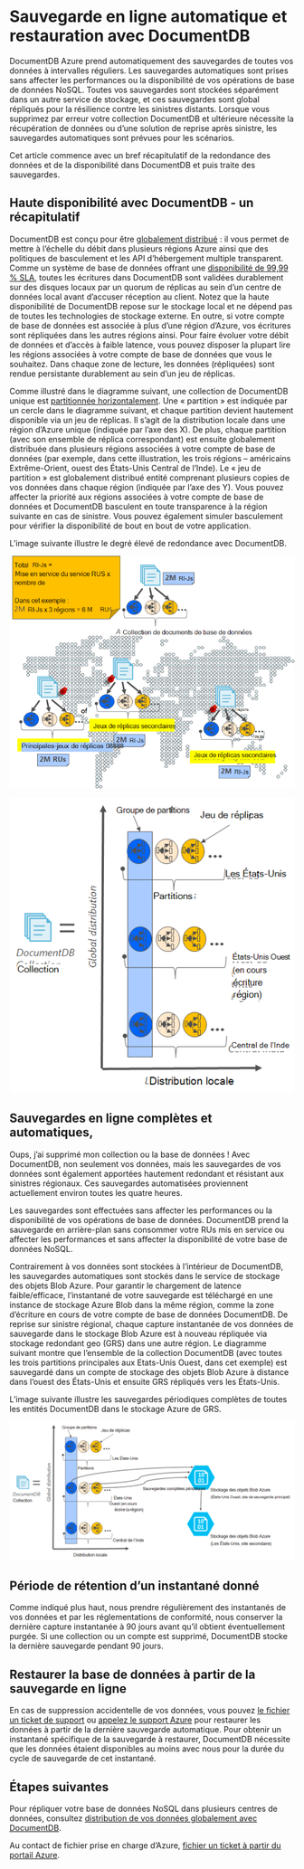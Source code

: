 <properties
    pageTitle="Sauvegarde en ligne et restauration avec DocumentDB | Microsoft Azure"
    description="Apprenez à effectuer la sauvegarde automatique et restauration de bases de données NoSQL avec DocumentDB d’Azure."
    keywords="sauvegarde et restauration, sauvegarde en ligne"
    services="documentdb"
    documentationCenter=""
    authors="RahulPrasad16"
    manager="jhubbard"
    editor="monicar"/>

<tags
    ms.service="documentdb"
    ms.workload="data-services"
    ms.tgt_pltfrm="na"
    ms.devlang="multiple"
    ms.topic="article"
    ms.date="09/23/2016"
    ms.author="raprasa"/>

# <a name="automatic-online-backup-and-restore-with-documentdb"></a>Sauvegarde en ligne automatique et restauration avec DocumentDB 

DocumentDB Azure prend automatiquement des sauvegardes de toutes vos données à intervalles réguliers. Les sauvegardes automatiques sont prises sans affecter les performances ou la disponibilité de vos opérations de base de données NoSQL. Toutes vos sauvegardes sont stockées séparément dans un autre service de stockage, et ces sauvegardes sont global répliqués pour la résilience contre les sinistres distants. Lorsque vous supprimez par erreur votre collection DocumentDB et ultérieure nécessite la récupération de données ou d’une solution de reprise après sinistre, les sauvegardes automatiques sont prévues pour les scénarios.  

Cet article commence avec un bref récapitulatif de la redondance des données et de la disponibilité dans DocumentDB et puis traite des sauvegardes. 

## <a name="high-availability-with-documentdb---a-recap"></a>Haute disponibilité avec DocumentDB - un récapitulatif

DocumentDB est conçu pour être [globalement distribué](documentdb-distribute-data-globally.md) : il vous permet de mettre à l’échelle du débit dans plusieurs régions Azure ainsi que des politiques de basculement et les API d’hébergement multiple transparent. Comme un système de base de données offrant une [disponibilité de 99,99 % SLA](https://azure.microsoft.com/support/legal/sla/documentdb/v1_0/), toutes les écritures dans DocumentDB sont validées durablement sur des disques locaux par un quorum de réplicas au sein d’un centre de données local avant d’accuser réception au client. Notez que la haute disponibilité de DocumentDB repose sur le stockage local et ne dépend pas de toutes les technologies de stockage externe. En outre, si votre compte de base de données est associée à plus d’une région d’Azure, vos écritures sont répliquées dans les autres régions ainsi. Pour faire évoluer votre débit de données et d’accès à faible latence, vous pouvez disposer la plupart lire les régions associées à votre compte de base de données que vous le souhaitez. Dans chaque zone de lecture, les données (répliquées) sont rendue persistante durablement au sein d’un jeu de réplicas.  

Comme illustré dans le diagramme suivant, une collection de DocumentDB unique est [partitionnée horizontalement](documentdb-partition-data.md). Une « partition » est indiquée par un cercle dans le diagramme suivant, et chaque partition devient hautement disponible via un jeu de réplicas. Il s’agit de la distribution locale dans une région d’Azure unique (indiquée par l’axe des X). De plus, chaque partition (avec son ensemble de réplica correspondant) est ensuite globalement distribuée dans plusieurs régions associées à votre compte de base de données (par exemple, dans cette illustration, les trois régions – américains Extrême-Orient, ouest des États-Unis Central de l’Inde). Le « jeu de partition » est globalement distribué entité comprenant plusieurs copies de vos données dans chaque région (indiquée par l’axe des Y). Vous pouvez affecter la priorité aux régions associées à votre compte de base de données et DocumentDB basculent en toute transparence à la région suivante en cas de sinistre. Vous pouvez également simuler basculement pour vérifier la disponibilité de bout en bout de votre application.  

L’image suivante illustre le degré élevé de redondance avec DocumentDB.

![Degré de redondance avec DocumentDB](./media/documentdb-online-backup-and-restore/azure-documentdb-nosql-database-redundancy.png)


![Degré de redondance avec DocumentDB](./media/documentdb-online-backup-and-restore/azure-documentdb-nosql-database-global-distribution.png)

## <a name="full-automatic-online-backups"></a>Sauvegardes en ligne complètes et automatiques,

Oups, j’ai supprimé mon collection ou la base de données ! Avec DocumentDB, non seulement vos données, mais les sauvegardes de vos données sont également apportées hautement redondant et résistant aux sinistres régionaux. Ces sauvegardes automatisées proviennent actuellement environ toutes les quatre heures. 

Les sauvegardes sont effectuées sans affecter les performances ou la disponibilité de vos opérations de base de données. DocumentDB prend la sauvegarde en arrière-plan sans consommer votre RUs mis en service ou affecter les performances et sans affecter la disponibilité de votre base de données NoSQL. 

Contrairement à vos données sont stockées à l’intérieur de DocumentDB, les sauvegardes automatiques sont stockés dans le service de stockage des objets Blob Azure. Pour garantir le chargement de latence faible/efficace, l’instantané de votre sauvegarde est téléchargé en une instance de stockage Azure Blob dans la même région, comme la zone d’écriture en cours de votre compte de base de données DocumentDB. De reprise sur sinistre régional, chaque capture instantanée de vos données de sauvegarde dans le stockage Blob Azure est à nouveau répliquée via stockage redondant geo (GRS) dans une autre région. Le diagramme suivant montre que l’ensemble de la collection DocumentDB (avec toutes les trois partitions principales aux Etats-Unis Ouest, dans cet exemple) est sauvegardé dans un compte de stockage des objets Blob Azure à distance dans l’ouest des États-Unis et ensuite GRS répliqués vers les États-Unis. 

L’image suivante illustre les sauvegardes périodiques complètes de toutes les entités DocumentDB dans le stockage Azure de GRS.

![Sauvegardes périodiques complètes de toutes les entités DocumentDB dans le stockage Azure GRS](./media/documentdb-online-backup-and-restore/azure-documentdb-nosql-database-automatic-backup.png)


## <a name="retention-period-for-a-given-snapshot"></a>Période de rétention d’un instantané donné

Comme indiqué plus haut, nous prendre régulièrement des instantanés de vos données et par les réglementations de conformité, nous conserver la dernière capture instantanée à 90 jours avant qu’il obtient éventuellement purgée. Si une collection ou un compte est supprimé, DocumentDB stocke la dernière sauvegarde pendant 90 jours.

## <a name="restore-database-from-the-online-backup"></a>Restaurer la base de données à partir de la sauvegarde en ligne

En cas de suppression accidentelle de vos données, vous pouvez [le fichier un ticket de support](https://portal.azure.com/?#blade/Microsoft_Azure_Support/HelpAndSupportBlade) ou [appelez le support Azure](https://azure.microsoft.com/support/options/) pour restaurer les données à partir de la dernière sauvegarde automatique. Pour obtenir un instantané spécifique de la sauvegarde à restaurer, DocumentDB nécessite que les données étaient disponibles au moins avec nous pour la durée du cycle de sauvegarde de cet instantané.

## <a name="next-steps"></a>Étapes suivantes

Pour répliquer votre base de données NoSQL dans plusieurs centres de données, consultez [distribution de vos données globalement avec DocumentDB](documentdb-distribute-data-globally.md). 

Au contact de fichier prise en charge d’Azure, [fichier un ticket à partir du portail Azure](https://portal.azure.com/?#blade/Microsoft_Azure_Support/HelpAndSupportBlade).